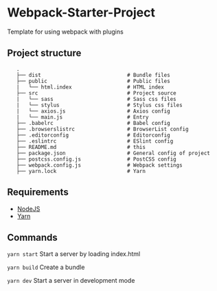 # Webpack-Starter-Project

Template for using webpack with plugins

## Project structure

 ```
    .
    ├── dist                            # Bundle files
    ├── public                          # Public files
    |   └── html.index                  # HTML index
    ├── src                             # Project source
    |   └── sass                        # Sass css files
    |   └── stylus                      # Stylus css files
    |   └── axios.js                    # Axios config
    |   └── main.js                     # Entry
    ├── .babelrc                        # Babel config
    ├── .browserslistrc                 # BrowserList config
    ├── .editorconfig                   # Editorconfig
    ├── .eslintrc                       # ESlint config
    ├── README.md                       # this
    ├── package.json                    # General config of project
    ├── postcss.config.js               # PostCSS config
    ├── webpack.config.js               # Webpack settings
    ├── yarn.lock                       # Yarn
```

## Requirements

- [NodeJS](https://nodejs.org)
- [Yarn](https://yarnpkg.com/lang/en/)

## Commands

`yarn start` Start a server by loading index.html

`yarn build` Create a bundle

`yarn dev` Start a server in development mode
